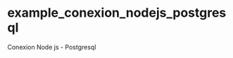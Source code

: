 example_conexion_nodejs_postgresql
==================================

Conexion Node js - Postgresql
